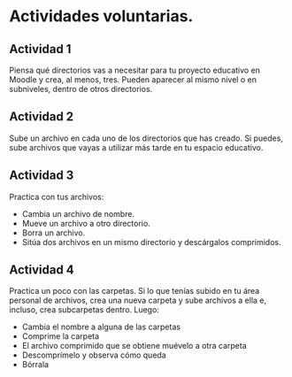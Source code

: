 # Actividades voluntarias.

## Actividad 1

Piensa qué directorios vas a necesitar para tu proyecto educativo en
Moodle y crea, al menos, tres. Pueden aparecer al mismo nivel o en
subniveles, dentro de otros directorios.


## Actividad 2

Sube un archivo en cada uno de los directorios que has creado. Si puedes, sube archivos que vayas a utilizar más tarde en tu espacio educativo.

## Actividad 3

Practica con tus archivos:

- Cambia un archivo de nombre.
- Mueve un archivo a otro directorio.
- Borra un archivo.
- Sitúa dos archivos en un mismo directorio y descárgalos comprimidos.

## Actividad 4

Practica un poco con las carpetas. Si lo que tenías subido en tu área personal de archivos, crea una nueva carpeta y sube archivos a ella e, incluso, crea subcarpetas dentro. Luego:

- Cambia el nombre a alguna de las carpetas
- Comprime la carpeta
- El archivo comprimido que se obtiene muévelo a otra carpeta
- Descomprímelo y observa cómo queda
- Bórrala
